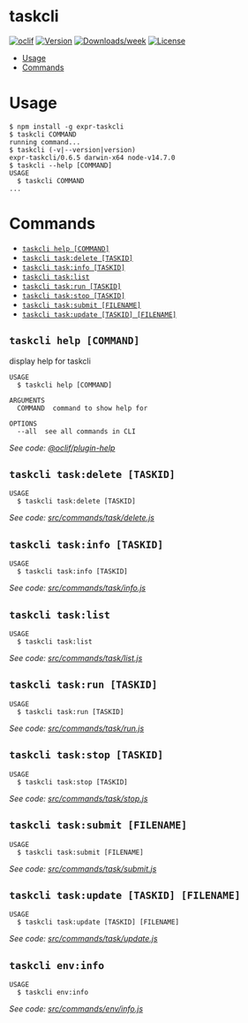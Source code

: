 taskcli
=======



[![oclif](https://img.shields.io/badge/cli-oclif-brightgreen.svg)](https://oclif.io)
[![Version](https://img.shields.io/npm/v/expr-taskcli.svg)](https://npmjs.org/package/expr-taskcli)
[![Downloads/week](https://img.shields.io/npm/dw/expr-taskcli.svg)](https://npmjs.org/package/expr-taskcli)
[![License](https://img.shields.io/npm/l/expr-taskcli.svg)](https://github.com/yjhatfdu/taskcli/blob/master/package.json)

<!-- toc -->
* [Usage](#usage)
* [Commands](#commands)
<!-- tocstop -->
# Usage
<!-- usage -->
```sh-session
$ npm install -g expr-taskcli
$ taskcli COMMAND
running command...
$ taskcli (-v|--version|version)
expr-taskcli/0.6.5 darwin-x64 node-v14.7.0
$ taskcli --help [COMMAND]
USAGE
  $ taskcli COMMAND
...
```
<!-- usagestop -->
# Commands
<!-- commands -->
* [`taskcli help [COMMAND]`](#taskcli-help-command)
* [`taskcli task:delete [TASKID]`](#taskcli-taskdelete-taskid)
* [`taskcli task:info [TASKID]`](#taskcli-taskinfo-taskid)
* [`taskcli task:list`](#taskcli-tasklist)
* [`taskcli task:run [TASKID]`](#taskcli-taskrun-taskid)
* [`taskcli task:stop [TASKID]`](#taskcli-taskstop-taskid)
* [`taskcli task:submit [FILENAME]`](#taskcli-tasksubmit-filename)
* [`taskcli task:update [TASKID] [FILENAME]`](#taskcli-taskupdate-taskid-filename)

## `taskcli help [COMMAND]`

display help for taskcli

```
USAGE
  $ taskcli help [COMMAND]

ARGUMENTS
  COMMAND  command to show help for

OPTIONS
  --all  see all commands in CLI
```

_See code: [@oclif/plugin-help](https://github.com/oclif/plugin-help/blob/v3.2.0/src/commands/help.ts)_

## `taskcli task:delete [TASKID]`

```
USAGE
  $ taskcli task:delete [TASKID]
```

_See code: [src/commands/task/delete.js](https://github.com/yjhatfdu/taskcli/blob/v0.6.5/src/commands/task/delete.js)_

## `taskcli task:info [TASKID]`

```
USAGE
  $ taskcli task:info [TASKID]
```

_See code: [src/commands/task/info.js](https://github.com/yjhatfdu/taskcli/blob/v0.6.5/src/commands/task/info.js)_

## `taskcli task:list`

```
USAGE
  $ taskcli task:list
```

_See code: [src/commands/task/list.js](https://github.com/yjhatfdu/taskcli/blob/v0.6.5/src/commands/task/list.js)_

## `taskcli task:run [TASKID]`

```
USAGE
  $ taskcli task:run [TASKID]
```

_See code: [src/commands/task/run.js](https://github.com/yjhatfdu/taskcli/blob/v0.6.5/src/commands/task/run.js)_

## `taskcli task:stop [TASKID]`

```
USAGE
  $ taskcli task:stop [TASKID]
```

_See code: [src/commands/task/stop.js](https://github.com/yjhatfdu/taskcli/blob/v0.6.5/src/commands/task/stop.js)_

## `taskcli task:submit [FILENAME]`

```
USAGE
  $ taskcli task:submit [FILENAME]
```

_See code: [src/commands/task/submit.js](https://github.com/yjhatfdu/taskcli/blob/v0.6.5/src/commands/task/submit.js)_

## `taskcli task:update [TASKID] [FILENAME]`

```
USAGE
  $ taskcli task:update [TASKID] [FILENAME]
```

_See code: [src/commands/task/update.js](https://github.com/yjhatfdu/taskcli/blob/v0.6.5/src/commands/task/update.js)_

## `taskcli env:info`

```
USAGE
  $ taskcli env:info
```

_See code: [src/commands/env/info.js](https://github.com/yjhatfdu/taskcli/blob/v0.6.5/src/commands/env/info.js)_
<!-- commandsstop -->
